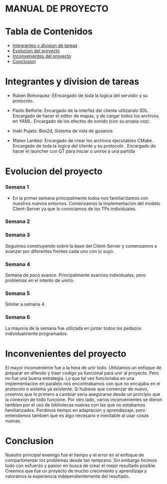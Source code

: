 # MANUAL DE PROYECTO

# Tabla de Contenidos

- [Integrantes y division de tareas](#integrantes-y-division-de-tareas)
- [Evolucion del proyecto](#evolucion-del-proyecto)
- [Inconvenientes del proyecto](#inconvenientes-del-proyecto)
- [Conclusion](#conclusion)


# Integrantes y division de tareas

- Ruben Bohorquez: EEncargado de toda la logica del servidor y su protocolo.

- Paolo Belforte: Encargado de la interfaz del cliente utilizando SDL. Encargado de hacer el editor de mapas, 
    y de cargar todos los archivos en YAML. Encargado de los efectos de sonido (con su propia voz). 

- Inaki Pujato: Box2d, Sistema de vida de gusanos

- Mateo Lardiez: Encargado de crear los archivos ejecutables CMake. Encargado de toda la logica del cliente y 
    su protocolo . Encargado de hacer el launcher con QT para iniciar o unirse a una partida

# Evolucion del proyecto

### Semana 1
- En la primer semana principalmente todos nos familiarizamos con nuestros nuevos entornos. Comenzamos la 
implementacion del modelo Client-Server ya que lo conociamos de los TPs individuales.
### Semana 2
### Semana 3
 Seguimos construyendo sobre la base del Client-Server y comenzamos a avanzar por diferentes frentes cada uno con lo suyo.
### Semana 4
 Semana de poco avance. Principalmente avances individuales, pero problemas en el intento de unirlo.
### Semana 5
 Similar a semana 4.
### Semana 6
 La mayoria de la semana fue utilizada en juntar todos los pedazos individualmente programados.

# Inconvenientes del proyecto
 El mayor inconveniente fue a la hora de unir todo. Utilizamos un enfoque de preparar en diferido y traer codigo ya funcional para unir al proyecto. Pero no fue una buena estrategia. Lo que tal vez funcionaba en una implementacion en paralelo nos encontrabamos con que no encajaba en el protocolo o sistema ya existente.
Si hubiese que comenzar de nuevo, creemos que lo primero a cambiar seria asegurarse desde un principio que la conexion de todo funcione.
 Por otro lado, varios inconvenientes se dieron tambien por el uso de bibliotecas nuevas con las que no estabamos familiarizados. Perdimos tiempo en adaptacion y aprendiazaje, pero entendemos tambien que es algo necesario e inevitable al usar cosas nuevas.

# Conclusion
 Nuestro principal enemigo fue el tiempo y el error en el enfoque de compartimentar los problemas desde tan temprano. Sin embargo hicimos todo con esfuerzo y pasion en busca de crear el mejor resultado posible. Creemos que fue un proyecto de mucho crecimiento y aprendizaje y valoramos la experiencia independientemente del resultado.
